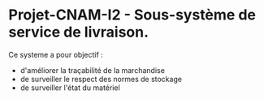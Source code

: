 # Projet-CNAM-I2 - Sous-système de service de livraison.
Ce systeme a pour objectif : 
- d'améliorer la traçabilité de la marchandise
- de surveiller le respect des normes de stockage
- de surveiller l'état du matériel

